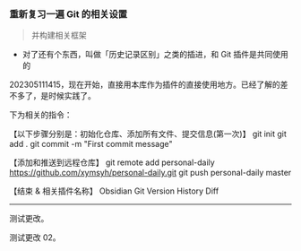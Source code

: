 ### 重新复习一遍 Git 的相关设置
> 并构建相关框架

- 对了还有个东西，叫做「历史记录区别」之类的插进，和 Git 插件是共同使用的

202305111415，现在开始，直接用本库作为插件的直接使用地方。已经了解的差不多了，是时候实践了。

下为相关的指令：

【以下步骤分别是：初始化仓库、添加所有文件、提交信息(第一次)】
git init
git add .
git commit -m "First commit message"

【添加和推送到远程仓库】
git remote add personal-daily https://github.com/xymsyh/personal-daily.git
git push personal-daily master

【结束 & 相关插件名称】
Obsidian Git
Version History Diff

---

测试更改。

测试更改 02。